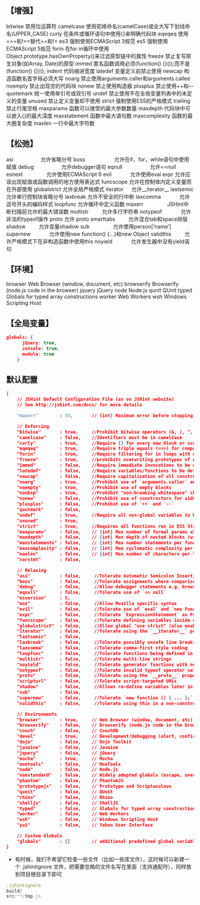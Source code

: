 ## 【增强】
bitwise               禁用位运算符
camelcase             使用驼峰命名(camelCase)或全大写下划线命名(UPPER_CASE)
curly                 在条件或循环语句中使用{}来明确代码块
eqeqeq                使用===和!==替代==和!=
es3                   强制使用ECMAScript 3规范
es5                   强制使用ECMAScript 5规范
forin                 在for in循环中使用Object.prototype.hasOwnProperty()来过滤原型链中的属性
freeze                禁止复写原生对象(如Array, Date)的原型
immed                 匿名函数调用必须(function() {}());而不是(function() {})();
indent                代码缩进宽度
latedef               变量定义前禁止使用
newcap                构造函数名首字母必须大写
noarg                 禁止使用arguments.caller和arguments.callee
noempty               禁止出现空的代码块
nonew                 禁止使用构造器
plusplus              禁止使用++和–-
quotemark             统一使用单引号或双引号
undef                 禁止使用不在全局变量列表中的未定义的变量
unused                禁止定义变量却不使用
strict                强制使用ES5的严格模式
trailing              禁止行尾空格
maxparams             函数可以接受的最大参数数量
maxdepth              代码块中可以嵌入{}的最大深度
maxstatement          函数中最大语句数
maxcomplexity         函数的最大圈复杂度
maxlen                一行中最大字符数

## 【松弛】
asi          　　　　　允许省略分号
boss        　　　　　 允许在if，for，while语句中使用赋值
debug        　　　　　允许debugger语句
eqnull       　　　　　允许==null
esnext       　　　　  允许使用ECMAScript 6
evil            　　　 允许使用eval
expr                  允许应该出现赋值或函数调用的地方使用表达式
funcscope             允许在控制体内定义变量而在外部使用
globalstrict          允许全局严格模式
iterator           　 允许__iterator__
lastsemic             允许单行控制块省略分号
laxbreak              允许不安全的行中断
laxcomma        　　　 允许逗号开头的编码样式
loopfunc              允许循环中定义函数
maxerr        　　　　 JSHint中断扫描前允许的最大错误数
multistr        　　  允许多行字符串
notypeof        　　　 允许非法的typeof操作
proto                 允许 proto
smarttabs        　　  允许混合tab和space排版
shadow            　　 允许变量shadow
sub            　　　　 允许使用person[‘name’]
supernew        　　　 允许使用new function() {…}和new Object
validthis        　　  允许严格模式下在非构造函数中使用this
noyield        　　　  允许发生器中没有yield语句

## 【环境】
browser              Web Browser (window, document, etc)
browserify           Browserify (node.js code in the browser)
jquery               jQuery
node                 Node.js
qunit                QUnit
typed                Globals for typed array constructions
worker               Web Workers
wsh                  Windows Scripting Host

## 【全局变量】
```json
globals: {
      jQuery: true,
      console: true,
      module: true
    }
```

## 默认配置
```json
{
    // JSHint Default Configuration File (as on JSHint website)
    // See http://jshint.com/docs/ for more details

    "maxerr"        : 50,       // {int} Maximum error before stopping

    // Enforcing
    "bitwise"       : true,     //Prohibit bitwise operators (&, |, ^, etc.)
    "camelcase"     : false,    //Identifiers must be in camelCase
    "curly"         : true,     //Require {} for every new block or scope
    "eqeqeq"        : true,     //Require triple equals (===) for comparison
    "forin"         : true,     //Require filtering for in loops with obj.hasOwnProperty()
    "freeze"        : true,     //prohibits overwriting prototypes of native objects
    "immed"         : false,    //Require immediate invocations to be wrapped in parens
    "latedef"       : false,    //Require variables/functions to be defined before being used
    "newcap"        : false,    //Require capitalization of all constructor functions
    "noarg"         : true,     //Prohibit use of `arguments.caller` and `arguments.callee`
    "noempty"       : true,     //Prohibit use of empty blocks
    "nonbsp"        : true,     //Prohibit "non-breaking whitespace" characters.
    "nonew"         : false,    //Prohibit use of constructors for side-effects
    "plusplus"      : false,    //Prohibit use of `++` and `--`
    "quotmark"      : false,   
    "undef"         : true,     //Require all non-global variables to be declared
    "unused"        : true,     
    "strict"        : true,     //Requires all functions run in ES5 Strict Mode
    "maxparams"     : false,    // {int} Max number of formal params allowed per function
    "maxdepth"      : false,    // {int} Max depth of nested blocks (within functions)
    "maxstatements" : false,    // {int} Max number statements per function
    "maxcomplexity" : false,    // {int} Max cyclomatic complexity per function
    "maxlen"        : false,    // {int} Max number of characters per line
    "varstmt"       : false,    

    // Relaxing
    "asi"           : false,     //Tolerate Automatic Semicolon Insertion (no semicolons)
    "boss"          : false,     //Tolerate assignments where comparisons would be expected
    "debug"         : false,     //Allow debugger statements e.g. browser breakpoints.
    "eqnull"        : false,     //Tolerate use of `== null`
    "esversion"     : 5,         
    "moz"           : false,     //Allow Mozilla specific syntax                                 
    "evil"          : false,     //Tolerate use of `eval` and `new Function()`
    "expr"          : false,     //Tolerate `ExpressionStatement` as Programs
    "funcscope"     : false,     //Tolerate defining variables inside control statements
    "globalstrict"  : false,     //Allow global "use strict" (also enables 'strict')
    "iterator"      : false,     //Tolerate using the `__iterator__` property
    "lastsemic"     : false,     
    "laxbreak"      : false,     //Tolerate possibly unsafe line breakings
    "laxcomma"      : false,     //Tolerate comma-first style coding
    "loopfunc"      : false,     //Tolerate functions being defined in loops
    "multistr"      : false,     //Tolerate multi-line strings
    "noyield"       : false,     //Tolerate generator functions with no yield statement
    "notypeof"      : false,     //Tolerate invalid typeof operator values
    "proto"         : false,     //Tolerate using the `__proto__` property
    "scripturl"     : false,     //Tolerate script-targeted URLs
    "shadow"        : false,     //Allows re-define variables later in code 
    "sub"           : false,     
    "supernew"      : false,     //Tolerate `new function () { ... };` and `new Object;`
    "validthis"     : false,     //Tolerate using this in a non-constructor function

    // Environments
    "browser"       : true,     // Web Browser (window, document, etc)
    "browserify"    : false,    // Browserify (node.js code in the browser)
    "couch"         : false,    // CouchDB
    "devel"         : true,     // Development/debugging (alert, confirm, etc)
    "dojo"          : false,    // Dojo Toolkit
    "jasmine"       : false,    // Jasmine
    "jquery"        : false,    // jQuery
    "mocha"         : true,     // Mocha
    "mootools"      : false,    // MooTools
    "node"          : false,    // Node.js
    "nonstandard"   : false,    // Widely adopted globals (escape, unescape, etc)
    "phantom"       : false,    // PhantomJS
    "prototypejs"   : false,    // Prototype and Scriptaculous
    "qunit"         : false,    // QUnit
    "rhino"         : false,    // Rhino
    "shelljs"       : false,    // ShellJS
    "typed"         : false,    // Globals for typed array constructions
    "worker"        : false,    // Web Workers
    "wsh"           : false,    // Windows Scripting Host
    "yui"           : false,    // Yahoo User Interface

    // Custom Globals
    "globals"       : {}        // additional predefined global variables
}
```

+ 有时候，我们不希望它检查一些文件（比如一些库文件），这时候可以新建一个 .jshintignore 文件，把需要忽略的文件名写在里面（支持通配符），同样放到项目根目录下即可
```js
.jshintignore
build/
src/**/tmp.js
```